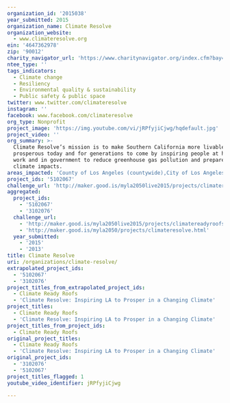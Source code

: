 ```yaml
---
organization_id: '2015038'
year_submitted: 2015
organization_name: Climate Resolve
organization_website:
  - www.climateresolve.org
ein: '4647362978'
zip: '90012'
charity_navigator_url: 'https://www.charitynavigator.org/index.cfm?bay=search.profile&ein=4647362978'
ntee_type: ''
tags_indicators:
  - Climate change
  - Resiliency
  - Environmental quality & sustainability
  - Public safety & public space
twitter: www.twitter.com/climateresolve
instagram: ''
facebook: www.facebook.com/climateresolve
org_type: Nonprofit
project_image: 'https://img.youtube.com/vi/jRPfyjiCjwg/hqdefault.jpg'
project_video: ''
org_summary: >-
  Climate Resolve’s mission is to make Southern California more livable and
  prosperous today and for generations to come by inspiring people at home, at
  work and in government to reduce greenhouse gas pollution and prepare for
  climate impacts.
areas_impacted: 'County of Los Angeles (countywide),City of Los Angeles (citywide)'
project_ids: '5102067'
challenge_url: 'http://maker.good.is/myla2050live2015/projects/climatereadyroofs.html'
aggregated:
  project_ids:
    - '5102067'
    - '3102076'
  challenge_url:
    - 'http://maker.good.is/myla2050live2015/projects/climatereadyroofs.html'
    - 'http://maker.good.is/myla2050/projects/climateresolve.html'
  year_submitted:
    - '2015'
    - '2013'
title: Climate Resolve
uri: /organizations/climate-resolve/
extrapolated_project_ids:
  - '5102067'
  - '3102076'
project_titles_from_extrapolated_project_ids:
  - Climate Ready Roofs
  - 'Climate Resolve: Inspiring LA to Prosper in a Changing Climate'
project_titles:
  - Climate Ready Roofs
  - 'Climate Resolve: Inspiring LA to Prosper in a Changing Climate'
project_titles_from_project_ids:
  - Climate Ready Roofs
original_project_titles:
  - Climate Ready Roofs
  - 'Climate Resolve: Inspiring LA to Prosper in a Changing Climate'
original_project_ids:
  - '3102076'
  - '5102067'
project_titles_flagged: 1
youtube_video_identifier: jRPfyjiCjwg

---
```

